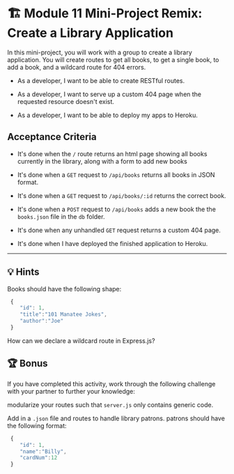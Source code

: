 # 🏗️ Module 11 Mini-Project Remix: Create a Library Application

In this mini-project, you will work with a group to create a library application. You will create routes to get all books, to get a single book, to add a book, and a wildcard route for 404 errors.

* As a developer, I want to be able to create RESTful routes.

* As a developer, I want to serve up a custom 404 page when the requested resource doesn't exist.

* As a developer, I want to be able to deploy my apps to Heroku.

## Acceptance Criteria

* It's done when the `/` route returns an html page showing all books currently in the library, along with a form to add new books 

* It's done when a `GET` request to  `/api/books` returns all books in JSON format.

* It's done when a `GET` request to  `/api/books/:id` returns the correct book.

* It's done when a `POST` request to  `/api/books` adds a new book the the `books.json` file in the `db` folder.

* It's done when any unhandled `GET` request returns a custom 404 page.  

* It's done when I have deployed the finished application to Heroku.

---

## 💡 Hints

Books should have the following shape:

```javascript
 {
    "id": 1,
    "title":"101 Manatee Jokes",
    "author":"Joe"
 }
 ```

How can we declare a wildcard route in Express.js?


## 🏆 Bonus

If you have completed this activity, work through the following challenge with your partner to further your knowledge:

modularize your routes such that `server.js` only contains generic code.

Add in a `.json` file and routes to handle library patrons.  patrons should have the following format:

```javascript
 {
    "id": 1,
    "name":"Billy",
    "cardNum":12
 }
 ```